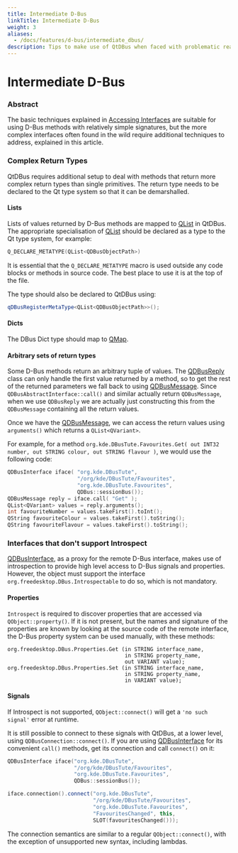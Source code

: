 ```yaml
---
title: Intermediate D-Bus
linkTitle: Intermediate D-Bus
weight: 3
aliases:
  - /docs/features/d-bus/intermediate_dbus/
description: Tips to make use of QtDBus when faced with problematic real-world interfaces.
---
```


# Intermediate D-Bus

### Abstract

The basic techniques explained in [Accessing Interfaces](../../../../docs/features/d-bus/accessing\_dbus\_interfaces/) are suitable for using D-Bus methods with relatively simple signatures, but the more complex interfaces often found in the wild require additional techniques to address, explained in this article.

### Complex Return Types

QtDBus requires additional setup to deal with methods that return more complex return types than single primitives. The return type needs to be declared to the Qt type system so that it can be demarshalled.

#### Lists

Lists of values returned by D-Bus methods are mapped to [QList](https://doc.qt.io/qt-5/qlist.html) in QtDBus. The appropriate specialisation of [QList](https://doc.qt.io/qt-5/qlist.html) should be declared as a type to the Qt type system, for example:

```cpp
Q_DECLARE_METATYPE(QList<QDBusObjectPath>)
```

It is essential that the `Q_DECLARE_METATYPE` macro is used outside any code blocks or methods in source code. The best place to use it is at the top of the file.

The type should also be declared to QtDBus using:

```cpp
qDBusRegisterMetaType<QList<QDBusObjectPath>>();
```

#### Dicts

The DBus Dict type should map to [QMap](https://doc.qt.io/qt-5/qmap.html).

#### Arbitrary sets of return types

Some D-Bus methods return an arbitrary tuple of values. The [QDBusReply](https://doc.qt.io/qt-5/qdbusreply.html) class can only handle the first value returned by a method, so to get the rest of the returned parameters we fall back to using [QDBusMessage](https://doc.qt.io/qt-5/qdbusmessage.html). Since `QDBusAbstractInterface::call()` and similar actually return `QDBusMessage`, when we use `QDBusReply` we are actually just constructing this from the `QDBusMessage` containing all the return values.

Once we have the [QDBusMessage](https://doc.qt.io/qt-5/qdbusmessage.html), we can access the return values using `arguments()` which returns a `QList<QVariant>`.

For example, for a method `org.kde.DBusTute.Favourites.Get( out INT32 number, out STRING colour, out STRING flavour )`, we would use the following code:

```cpp
QDBusInterface iface( "org.kde.DBusTute",
                      "/org/kde/DBusTute/Favourites",
                      "org.kde.DBusTute.Favourites",
                      QDBus::sessionBus());
QDBusMessage reply = iface.call( "Get" );
QList<QVariant> values = reply.arguments();
int favouriteNumber = values.takeFirst().toInt();
QString favouriteColour = values.takeFirst().toString();
QString favouriteFlavour = values.takeFirst().toString();
```

### Interfaces that don't support Introspect

[QDBusInterface](https://doc.qt.io/qt-5/qdbusinterface.html), as a proxy for the remote D-Bus interface, makes use of introspection to provide high level access to D-Bus signals and properties. However, the object must support the interface `org.freedesktop.DBus.Introspectable` to do so, which is not mandatory.

#### Properties

`Introspect` is required to discover properties that are accessed via `QObject::property()`. If it is not present, but the names and signature of the properties are known by looking at the source code of the remote interface, the D-Bus property system can be used manually, with these methods:

```
org.freedesktop.DBus.Properties.Get (in STRING interface_name,
                                     in STRING property_name,
                                     out VARIANT value);
org.freedesktop.DBus.Properties.Set (in STRING interface_name,
                                     in STRING property_name,
                                     in VARIANT value);
```

#### Signals

If Introspect is not supported, `QObject::connect()` will get a `'no such signal'` error at runtime.

It is still possible to connect to these signals with QtDBus, at a lower level, using `QDBusConnection::connect()`. If you are using [QDBusInterface](https://doc.qt.io/qt-5/qdbusinterface.html) for its convenient `call()` methods, get its connection and call `connect()` on it:

```cpp
QDBusInterface iface("org.kde.DBusTute",
                     "/org/kde/DBusTute/Favourites",
                     "org.kde.DBusTute.Favourites",
                     QDBus::sessionBus());

iface.connection().connect("org.kde.DBusTute",
                           "/org/kde/DBusTute/Favourites",
                           "org.kde.DBusTute.Favourites",
                           "FavouritesChanged", this,
                           SLOT(favouritesChanged()));
```

The connection semantics are similar to a regular `QObject::connect()`, with the exception of unsupported new syntax, including lambdas.
